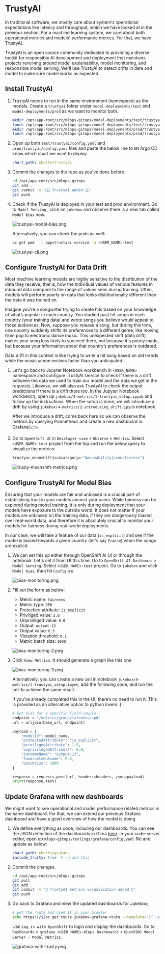 # TrustyAI

In traditional software, we mostly care about system's operational expectations like latency and throughput, which we have looked at in the previous section. For a machine learning system, we care about both operational metrics and models' performance metrics. For that, we have TrustyAI.

TrustyAI is an open source community dedicated to providing a diverse toolkit for responsible AI development and deployment that maintains projects revolving around model explainability, model monitoring, and responsible model serving. We'll use TrustyAI to detect drifts in data and model to make sure model works as expected.

## Install TrustyAI

1. TrustyAI needs to run in the same environment (namespace) as the models. Create a `trustyai` folder under `model-deployments/test` and `model-deployments/prod` as we want to monitor both. 

    ```bash
    mkdir /opt/app-root/src/mlops-gitops/model-deployments/test/trustyai
    touch /opt/app-root/src/mlops-gitops/model-deployments/test/trustyai/config.yaml
    mkdir /opt/app-root/src/mlops-gitops/model-deployments/prod/trustyai
    touch /opt/app-root/src/mlops-gitops/model-deployments/prod/trustyai/config.yaml
    ```

2. Open up both `test/trustyai/config.yaml` and `prod/trustyai/config.yaml` files and paste the below line to let Argo CD know which chart we want to deploy.

    ```yaml
    chart_path: charts/trustyai
    ```

3. Commit the changes to the repo as you’ve done before.

    ```bash
    cd /opt/app-root/src/mlops-gitops
    git add .
    git commit -m "🔦🏡 TrustyAI added 🔦🏡"
    git push
    ```

4. Check if the TrustyAI is deployed in your test and prod environment. Go to `Model Serving` , click on `jukebox` and observe there is a new tab called `Model bias` now.

    ![trustyai-model-bias.png](./images/trustyai-model-bias.png)

    Alternatively, you can check the pods as well:

     ```bash
    oc get pod  -l app=trustyai-service -n <USER_NAME>-test
    ```

    ![trustyai-cli.png](./images/trustyai-cli.png)


## Configure TrustyAI for Data Drift

Most machine learning models are highly sensitive to the distribution of the data they receive; that is, how the individual values of various features in inbound data compare to the range of values seen during training. Often, models will perform poorly on data that looks distributionally different than the data it was trained on. 

Imagine you're a songwriter trying to create hits based on your knowledge of what’s popular in each country. You studied past hit songs in each country (your training data) and wrote songs you believe would appeal to those audiences. Now, suppose you release a song, but during this time, one country suddenly shifts its preferences to a different genre, like moving from pop to electronic dance music. This unexpected shift (data drift) makes your song less likely to succeed there, not because it's poorly made, but because your information about that country’s preferences is outdated.

Data drift in this context is like trying to write a hit song based on old trends while the music scene evolves faster than you anticipated. 

1. Let's go back to Jupyter Notebook workbench in `<USER_NAME>` namespace and configure TrustyAI service to check if there is a drift between the data we used to train our model and the data we get in the requests. Likewise, we will also ask TrustyAI to check the output predictions if there is a drift there too. In the Jupyter Notebook workbench, open up `jukebox/4-metrics/1-trustyai_setup.ipynb` and follow up the instructions. When the setup is done, we will introduce a drift by using `jukebox/4-metrics/2-introducing_drift.ipynb` notebook. 

    After we introduce a drift, come back here so we can observe the metrics by querying Prometheus and create a new dashboard in Grafana!📈📉

2. Go to `OpenShift UI` in `Developer view` > `Observe` > `Metrics`. Select `<USER_NAME>-test` project from the top and run the below query to visualize the metrics:

    ```bash
    trustyai_meanshift{subcategory=~"danceability|acousticness"}
    ```

    ![trusty-meanshift-metrics.png](./images/trusty-meanshift-metrics.png)


## Configure TrustyAI for Model Bias

Ensuring that your models are fair and unbiased is a crucial part of establishing trust in your models amonst your users. While fairness can be explored during model training, it is only during deployment that your models have exposure to the outside world. It does not matter if your models are unbiased on the training data, if they are dangerously biased over real-world data, and therefore it is absolutely crucial to monitor your models for fairness during real-world deployments.

In our case, we will take a feature of our data (`is_explicit`) and see if the model is biased towards a given country (let's say `France`) when the songs are explicit. 

1. We can set this up either through OpenShift AI UI or through the notebook. Let's set it from UI this time. Go to `OpenShift AI Dashboard` > `Model Serving`. Select `<USER_NAME>-test` project. Go to  `jukebox` and click `Model bias`, then hit `Configure`.

    ![bias-monitoring.png](./images/bias-monitoring.png)

2. Fill out the form as below:

    - Metric name: `fairness`
    - Metric type: `SPD`
    - Protectied attribute: `is_explicit`
    - Priviliged value: `1.0`
    - Unpriviliged value: `0.0`
    - Output: `output-13`
    - Output value: `0.5`
    - Violation threshold: `0.1`
    - Metric batch size: `1000`

    ![bias-monitoring-2.png](./images/bias-monitoring-2.png)

3. Click `View Metrics`. It should generate a graph like this one:

    ![bias-monitoring-3.png](./images/bias-monitoring-3.png)

    Alternatively, you can create a new cell in notebook `jukebox/4-metrics/1-trustyai_setup.ipynb`, add the following code, and run the cell to achieve the same result. 
    
    If you’ve already completed this in the UI, there’s no need to run it. This is provided as an alternative option to python lovers :)

    ```python
    # Get bias for a specific field-couple
    endpoint = "/metrics/group/fairness/spd"
    url = urljoin(base_url, endpoint)

    payload = {
        "modelId": model_name,
        "protectedAttribute": "is_explicit",
        "privilegedAttribute": 1.0,
        "unprivilegedAttribute": 0.0,
        "outcomeName": "output-13",
        "favorableOutcome": 0.5,
        "batchSize": 1000
    }

    response = requests.post(url, headers=headers, json=payload)
    print(response.text)
    ```

## Update Grafana with new dashboards 

We might want to see operational and model performance related metrics in the same dashboard. For that, we can extend our previous Grafana dashboard and have a good overview of how the model is doing.

1. We define everything as code, including our dashboards. You can see the JSON definition of the dashboards in Gitea [here](https://gitea-gitea.<CLUSTER_DOMAIN>/<USER_NAME>/mlops-helmcharts/src/branch/main/charts/grafana/templates/grafana-dashboard-ml.yaml). In your code-server editor, open up `mlops-gitops/toolings/grafana/config.yaml` file and update as below:

    ```yaml
    chart_path: charts/grafana
    include_trusty: true  # 👈 add this
    ```

2. Commit the changes.

    ```bash
    cd /opt/app-root/src/mlops-gitops
    git pull
    git add .
    git commit -m "🔦 TrustyAI metrics visualization added 🏡"
    git push
    ```

3. Go back to Grafana and view the updated dashboards for Jukebox;

    ```bash
    # get the route and open it in your browser
    echo https://$(oc get route jukebox-grafana-route --template='{{ .spec.host }}' -n <USER_NAME>-mlops)
    ```

    Use `Log in with OpenShift` to login and display the dashboards. Go to `Dashboards` > `grafana <USER_NAME>-mlops Dashboards` > `OpenVINO Model Server - Model Metrics`.

    ![grafana-with-trusty.png](./images/grafana-with-trusty.png)


